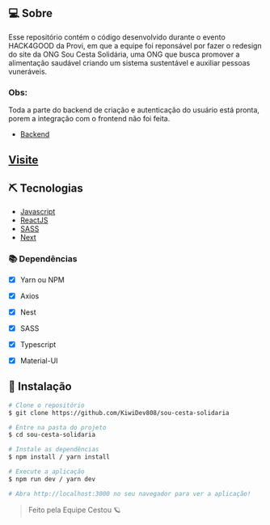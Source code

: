 ## 💻 Sobre

Esse repositório contém o código desenvolvido durante o evento HACK4GOOD da Provi, em que a equipe foi reponsável por fazer o redesign do site da ONG Sou Cesta Solidária, uma ONG que busca promover a alimentação saudável criando um sistema sustentável e auxiliar pessoas vuneráveis.

### Obs:

Toda a parte do backend de criação e autenticação do usuário está pronta, porem a integração com o frontend não foi feita.
- [Backend](https://github.com/cei29/cestou_back)

## [Visite](https://sou-cesta-solidaria.vercel.app/)

## ⛏ Tecnologias

- [Javascript](https://www.javascript.com/)
- [ReactJS](https://reactjs.org/)
- [SASS](https://sass-lang.com/)
- [Next](https://nextjs.org/)

### 📚 Dependências

- [x] Yarn ou NPM
- [x] Axios
- [x] Nest
- [x] SASS
- [x] Typescript
- [x] Material-UI


## 🚀 Instalação

```bash
# Clone o repositório
$ git clone https://github.com/KiwiDev808/sou-cesta-solidaria

# Entre na pasta do projeto
$ cd sou-cesta-solidaria

# Instale as dependências
$ npm install / yarn install

# Execute a aplicação
$ npm run dev / yarn dev

# Abra http://localhost:3000 no seu navegador para ver a aplicação!
```

<blockquote>
    Feito pela Equipe Cestou 🪐
</blockquote>

